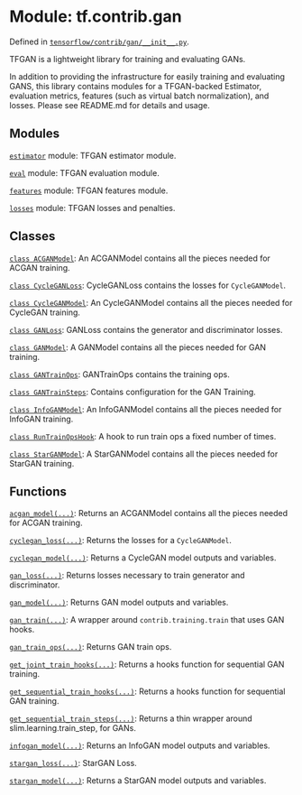 <div itemscope itemtype="http://developers.google.com/ReferenceObject">
<meta itemprop="name" content="tf.contrib.gan" />
<meta itemprop="path" content="Stable" />
</div>

# Module: tf.contrib.gan



Defined in [`tensorflow/contrib/gan/__init__.py`](/code/stable/tensorflow/contrib/gan/__init__.py).

TFGAN is a lightweight library for training and evaluating GANs.

In addition to providing the infrastructure for easily training and evaluating
GANS, this library contains modules for a TFGAN-backed Estimator,
evaluation metrics, features (such as virtual batch normalization), and losses.
Please see README.md for details and usage.

## Modules

[`estimator`](../../tf/contrib/gan/estimator.md) module: TFGAN estimator module.

[`eval`](../../tf/contrib/gan/eval.md) module: TFGAN evaluation module.

[`features`](../../tf/contrib/gan/features.md) module: TFGAN features module.

[`losses`](../../tf/contrib/gan/losses.md) module: TFGAN losses and penalties.

## Classes

[`class ACGANModel`](../../tf/contrib/gan/ACGANModel.md): An ACGANModel contains all the pieces needed for ACGAN training.

[`class CycleGANLoss`](../../tf/contrib/gan/CycleGANLoss.md): CycleGANLoss contains the losses for `CycleGANModel`.

[`class CycleGANModel`](../../tf/contrib/gan/CycleGANModel.md): An CycleGANModel contains all the pieces needed for CycleGAN training.

[`class GANLoss`](../../tf/contrib/gan/GANLoss.md): GANLoss contains the generator and discriminator losses.

[`class GANModel`](../../tf/contrib/gan/GANModel.md): A GANModel contains all the pieces needed for GAN training.

[`class GANTrainOps`](../../tf/contrib/gan/GANTrainOps.md): GANTrainOps contains the training ops.

[`class GANTrainSteps`](../../tf/contrib/gan/GANTrainSteps.md): Contains configuration for the GAN Training.

[`class InfoGANModel`](../../tf/contrib/gan/InfoGANModel.md): An InfoGANModel contains all the pieces needed for InfoGAN training.

[`class RunTrainOpsHook`](../../tf/contrib/gan/RunTrainOpsHook.md): A hook to run train ops a fixed number of times.

[`class StarGANModel`](../../tf/contrib/gan/StarGANModel.md): A StarGANModel contains all the pieces needed for StarGAN training.

## Functions

[`acgan_model(...)`](../../tf/contrib/gan/acgan_model.md): Returns an ACGANModel contains all the pieces needed for ACGAN training.

[`cyclegan_loss(...)`](../../tf/contrib/gan/cyclegan_loss.md): Returns the losses for a `CycleGANModel`.

[`cyclegan_model(...)`](../../tf/contrib/gan/cyclegan_model.md): Returns a CycleGAN model outputs and variables.

[`gan_loss(...)`](../../tf/contrib/gan/gan_loss.md): Returns losses necessary to train generator and discriminator.

[`gan_model(...)`](../../tf/contrib/gan/gan_model.md): Returns GAN model outputs and variables.

[`gan_train(...)`](../../tf/contrib/gan/gan_train.md): A wrapper around `contrib.training.train` that uses GAN hooks.

[`gan_train_ops(...)`](../../tf/contrib/gan/gan_train_ops.md): Returns GAN train ops.

[`get_joint_train_hooks(...)`](../../tf/contrib/gan/get_joint_train_hooks.md): Returns a hooks function for sequential GAN training.

[`get_sequential_train_hooks(...)`](../../tf/contrib/gan/get_sequential_train_hooks.md): Returns a hooks function for sequential GAN training.

[`get_sequential_train_steps(...)`](../../tf/contrib/gan/get_sequential_train_steps.md): Returns a thin wrapper around slim.learning.train_step, for GANs.

[`infogan_model(...)`](../../tf/contrib/gan/infogan_model.md): Returns an InfoGAN model outputs and variables.

[`stargan_loss(...)`](../../tf/contrib/gan/stargan_loss.md): StarGAN Loss.

[`stargan_model(...)`](../../tf/contrib/gan/stargan_model.md): Returns a StarGAN model outputs and variables.

